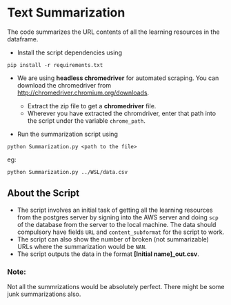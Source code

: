 # Text Summarization
The code summarizes the URL contents of all the learning resources in the dataframe.

- Install the script dependencies using
```
pip install -r requirements.txt
```

- We are using **headless chromedriver** for automated scraping. You can download the chromedriver from http://chromedriver.chromium.org/downloads.
	- Extract the zip file to get a **chromedriver** file.
	- Wherever you have extracted the chromdriver, enter that path into the script under the variable `chrome_path`.

- Run the summarization script using 
```
python Summarization.py <path to the file>
```
eg:
```
python Summarization.py ../WSL/data.csv
```


## About the Script

- The script involves an initial task of getting all the learning resources from the postgres server by signing into the AWS server and doing `scp` of the database from the server to the local machine. The data should compulsory have fields `URL` and `content_subformat` for the script to work.
- The script can also show the number of broken (not summarizable) URLs where the summarization would be `NAN`. 
- The script outputs the data in the format **[Initial name]_out.csv**.

### Note:
Not all the summrizations would be absolutely perfect. There might be some junk summarizations also.
